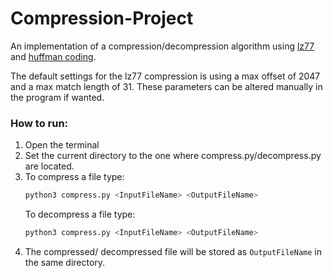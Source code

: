 # Compression-Project
An implementation of a compression/decompression algorithm using [lz77](https://en.wikipedia.org/wiki/LZ77_and_LZ78) and [huffman coding](https://en.wikipedia.org/wiki/Huffman_coding).  

The default settings for the lz77 compression is using a max offset of 2047 and a max match length of 31. These parameters can be altered manually in the program if wanted.

### How to run:

1. Open the terminal
2. Set the current directory to the one where compress.py/decompress.py are located.
3. To compress a file type:  
   ```bash
   python3 compress.py <InputFileName> <OutputFileName>  
   ```  
   To decompress a file type:
   ```bash
   python3 compress.py <InputFileName> <OutputFileName>
   ```
4. The compressed/ decompressed file will be stored as `OutputFileName` in the same directory.
     
